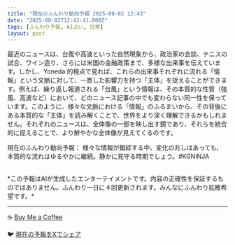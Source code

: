 ```yaml
---
title: "現在のふんわり動向予報 2025-08-02 12:43"
date: "2025-08-02T12:43:41.000Z"
tags: [ふんわり予報, AI占い, 日常]
layout: post
---
```


最近のニュースは、台風や高波といった自然現象から、政治家の会談、テニスの試合、ワイン造り、さらには米国の金融政策まで、多様な出来事を伝えています。しかし、Yoneda 的視点で見れば、これらの出来事それぞれに流れる「情報」という文脈に対して、一貫した影響力を持つ「主体」を捉えることができます。例えば、繰り返し報道される「台風」という情報は、その本質的な性質（強風、高波など）において、どのニュース記事の中でも変わらない同一性を保っています。このように、様々な文脈における「情報」のふるまいから、その背後にある本質的な「主体」を読み解くことで、世界をより深く理解できるかもしれません。それぞれのニュースは、全体像の一部を映し出す鏡であり、それらを統合的に捉えることで、より鮮やかな全体像が見えてくるのです。

現在のふんわり動向予報：
様々な情報が錯綜する中、変化の兆しはあっても、本質的な流れはゆるやかに継続。静かに見守る時期でしょう。#KGNINJA

<br>
*この予報はAIが生成したエンターテイメントです。内容の正確性を保証するものではありません。ふんわり一日に４回更新されます。みんなにふんわり拡散希望です。*

---
☕️ [Buy Me a Coffee](https://www.buymeacoffee.com/kgninja)

🐦 [現在の予報をXでシェア](https://twitter.com/intent/tweet?text=%E7%8F%BE%E5%9C%A8%E3%81%AE%E3%81%B5%E3%82%93%E3%82%8F%E3%82%8A%E4%BA%88%E5%A0%B1%3A%20%E3%80%8C%E6%9C%80%E8%BF%91%E3%81%AE%E3%83%8B%E3%83%A5%E3%83%BC%E3%82%B9%E3%81%AF%E3%80%81%E5%8F%B0%E9%A2%A8%E3%82%84%E9%AB%98%E6%B3%A2%E3%81%A8%E3%81%84%E3%81%A3%E3%81%9F%E8%87%AA%E7%84%B6%E7%8F%BE%E8%B1%A1%E3%81%8B%E3%82%89%E3%80%81%E6%94%BF%E6%B2%BB%E5%AE%B6%E3%81%AE%E4%BC%9A%E8%AB%87%E3%80%81%E3%83%86%E3%83%8B%E3%82%B9%E3%81%AE%E8%A9%A6%E5%90%88%E3%80%81%E3%83%AF%E3%82%A4%E3%83%B3%E9%80%A0%E3%82%8A%E3%80%81%E3%81%95%E3%82%89%E3%81%AB%E3%81%AF%E7%B1%B3%E5%9B%BD%E3%81%AE%E9%87%91%E8%9E%8D%E6%94%BF%E7%AD%96%E3%81%BE%E3%81%A7%E3%80%81%E5%A4%9A%E6%A7%98%E3%81%AA%E5%87%BA%E6%9D%A5%E4%BA%8B%E3%82%92%E4%BC%9D%E3%81%88%E3%81%A6%E3%81%84%E3%81%BE%E3%81%99%E3%80%82%E3%80%8D%23KGNINJA%20%E7%B6%9A%E3%81%8D%E3%81%AF%E3%83%96%E3%83%AD%E3%82%B0%E3%81%A7%EF%BC%81%F0%9F%91%87&url=https%3A%2F%2Fkg-ninja.github.io%2FFunwariyoso%2F)
